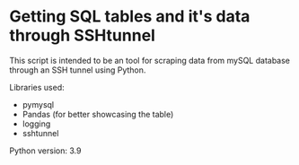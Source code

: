 # Getting SQL tables and it's data through SSHtunnel
This script is intended to be an tool for scraping data from mySQL database through an SSH tunnel using Python.

Libraries used:
- pymysql
- Pandas (for better showcasing the table)
- logging
- sshtunnel

Python version: 3.9
